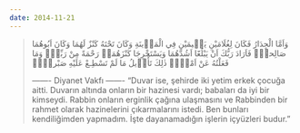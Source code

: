 ```yaml
---
date: 2014-11-21
---
```


> وَاَمَّا الْجِدَارُ فَكَانَ لِغُلَامَيْنِ يَت۪يمَيْنِ فِي الْمَد۪ينَةِ وَكَانَ تَحْتَهُ كَنْزٌ لَهُمَا وَكَانَ اَبُوهُمَا صَالِحاًۚ فَاَرَادَ رَبُّكَ اَنْ يَبْلُغَٓا اَشُدَّهُمَا وَيَسْتَخْرِجَا كَنْزَهُمَاۗ رَحْمَةً مِنْ رَبِّكَۚ وَمَا فَعَلْتُهُ عَنْ اَمْر۪يۜ ذٰلِكَ تَأْو۪يلُ مَا لَمْ تَسْطِـعْ عَلَيْهِ صَبْراًۜ۟
> 
> ——- Diyanet Vakfı ——- 
> “Duvar ise, şehirde iki yetim erkek çocuğa aitti. Duvarın altında onların bir hazinesi vardı; babaları da iyi bir kimseydi. Rabbin onların erginlik çağına ulaşmasını ve Rabbinden bir rahmet olarak hazinelerini çıkarmalarını istedi. Ben bunları kendiliğimden yapmadım. İşte dayanamadığın işlerin içyüzleri budur.”
